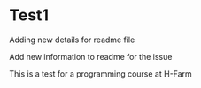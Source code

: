 # Test1

Adding new details for readme file

Add new information to readme for the issue

This is a test for a programming course at H-Farm
